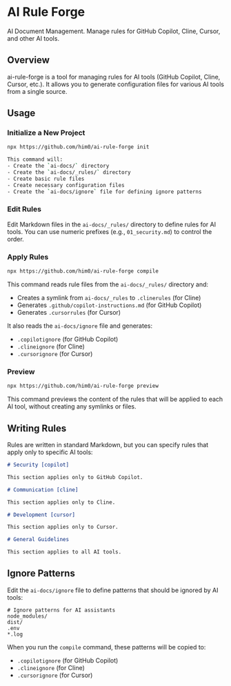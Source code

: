 # AI Rule Forge

AI Document Management. Manage rules for GitHub Copilot, Cline, Cursor, and other AI tools.

## Overview

ai-rule-forge is a tool for managing rules for AI tools (GitHub Copilot, Cline, Cursor, etc.).
It allows you to generate configuration files for various AI tools from a single source.

## Usage

### Initialize a New Project

```bash
npx https://github.com/him0/ai-rule-forge init

This command will:
- Create the `ai-docs/` directory
- Create the `ai-docs/_rules/` directory
- Create basic rule files
- Create necessary configuration files
- Create the `ai-docs/ignore` file for defining ignore patterns
```

### Edit Rules

Edit Markdown files in the `ai-docs/_rules/` directory to define rules for AI tools.
You can use numeric prefixes (e.g., `01_security.md`) to control the order.

### Apply Rules

```bash
npx https://github.com/him0/ai-rule-forge compile
```

This command reads rule files from the `ai-docs/_rules/` directory and:

- Creates a symlink from `ai-docs/_rules` to `.clinerules` (for Cline)
- Generates `.github/copilot-instructions.md` (for GitHub Copilot)
- Generates `.cursorrules` (for Cursor)

It also reads the `ai-docs/ignore` file and generates:

- `.copilotignore` (for GitHub Copilot)
- `.clineignore` (for Cline)
- `.cursorignore` (for Cursor)

### Preview

```bash
npx https://github.com/him0/ai-rule-forge preview
```

This command previews the content of the rules that will be applied to each AI tool, without creating any symlinks or files.

## Writing Rules

Rules are written in standard Markdown, but you can specify rules that apply only to specific AI tools:

```markdown
# Security [copilot]

This section applies only to GitHub Copilot.

# Communication [cline]

This section applies only to Cline.

# Development [cursor]

This section applies only to Cursor.

# General Guidelines

This section applies to all AI tools.
```

## Ignore Patterns

Edit the `ai-docs/ignore` file to define patterns that should be ignored by AI tools:

```
# Ignore patterns for AI assistants
node_modules/
dist/
.env
*.log
```

When you run the `compile` command, these patterns will be copied to:

- `.copilotignore` (for GitHub Copilot)
- `.clineignore` (for Cline)
- `.cursorignore` (for Cursor)
